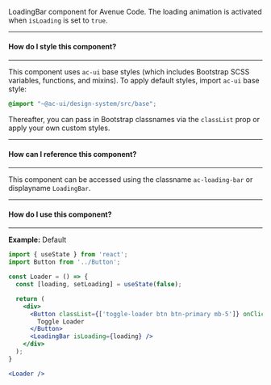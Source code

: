 LoadingBar component for Avenue Code.
The loading animation is activated when `isLoading` is set to `true`.

___
#### **How do I style this component?**
___
This component uses `ac-ui` base styles (which includes Bootstrap SCSS variables, functions, and mixins).
To apply default styles, import `ac-ui` base style:
```scss
@import "~@ac-ui/design-system/src/base";
```

Thereafter, you can pass in Bootstrap classnames via the `classList` prop or apply your own custom styles.

___
#### **How can I reference this component?**
___
This component can be accessed using the classname `ac-loading-bar` or displayname `LoadingBar`.

___
#### **How do I use this component?**
___
**Example:** Default
```jsx
import { useState } from 'react';
import Button from '../Button';

const Loader = () => {
  const [loading, setLoading] = useState(false);

  return (
    <div>
      <Button classList={['toggle-loader btn btn-primary mb-5']} onClick={() => setLoading(!loading)}>
        Toggle Loader
      </Button>
      <LoadingBar isLoading={loading} />
    </div>
  );
}

<Loader />
```
